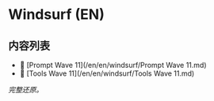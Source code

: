 # Windsurf (EN)

## 内容列表

- 📄 [Prompt Wave 11](/en/en/windsurf/Prompt Wave 11.md)
- 📄 [Tools Wave 11](/en/en/windsurf/Tools Wave 11.md)


*完整还原。*